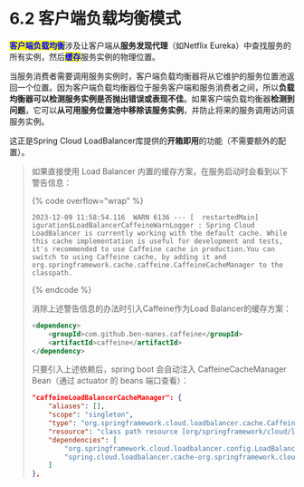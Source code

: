 # 6.2 客户端负载均衡模式

<mark style="color:blue;">**客户端负载均衡**</mark>涉及让客户端从**服务发现代理**（如Netflix Eureka）中查找服务的所有实例，然后<mark style="color:blue;">**缓存**</mark>服务实例的物理位置。

当服务消费者需要调用服务实例时，客户端负载均衡器将从它维护的服务位置池返回一个位置。因为客户端负载均衡器位于服务客户端和服务消费者之间，所以**负载均衡器可以检测服务实例是否抛出错误或表现不佳**。如果客户端负载均衡器**检测到问题**，它可以**从可用服务位置池中移除该服务实例**，并防止将来的服务调用访问该服务实例。

这正是Spring Cloud LoadBalancer库提供的**开箱即用**的功能（不需要额外的配置）。

> 如果直接使用 Load Balancer 内置的缓存方案，在服务启动时会看到以下警告信息：
>
> {% code overflow="wrap" %}
> ```log
> 2023-12-09 11:58:54.116  WARN 6136 --- [  restartedMain] iguration$LoadBalancerCaffeineWarnLogger : Spring Cloud LoadBalancer is currently working with the default cache. While this cache implementation is useful for development and tests, it's recommended to use Caffeine cache in production.You can switch to using Caffeine cache, by adding it and org.springframework.cache.caffeine.CaffeineCacheManager to the classpath.
> ```
> {% endcode %}
>
> 消除上述警告信息的办法时引入Caffeine作为Load Balancer的缓存方案：
>
> ```xml
> <dependency>
>     <groupId>com.github.ben-manes.caffeine</groupId>
>     <artifactId>caffeine</artifactId>
> </dependency>
> ```
>
> 只要引入上述依赖后，spring boot 会自动注入 CaffeineCacheManager Bean（通过 actuator 的 beans 端口查看）：
>
> ```json
> "caffeineLoadBalancerCacheManager": {
>     "aliases": [],
>     "scope": "singleton",
>     "type": "org.springframework.cloud.loadbalancer.cache.CaffeineBasedLoadBalancerCacheManager",
>     "resource": "class path resource [org/springframework/cloud/loadbalancer/config/LoadBalancerCacheAutoConfiguration$CaffeineLoadBalancerCacheManagerConfiguration.class]",
>     "dependencies": [
>         "org.springframework.cloud.loadbalancer.config.LoadBalancerCacheAutoConfiguration$CaffeineLoadBalancerCacheManagerConfiguration",
>         "spring.cloud.loadbalancer.cache-org.springframework.cloud.loadbalancer.cache.LoadBalancerCacheProperties"
>     ]
> },
> ```
